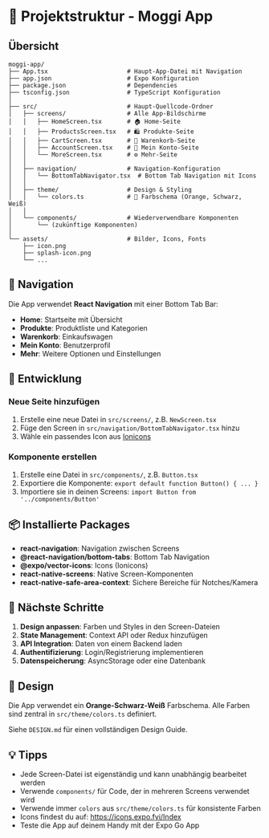 # 📁 Projektstruktur - Moggi App

## Übersicht

```
moggi-app/
├── App.tsx                      # Haupt-App-Datei mit Navigation
├── app.json                     # Expo Konfiguration
├── package.json                 # Dependencies
├── tsconfig.json                # TypeScript Konfiguration
│
├── src/                         # Haupt-Quellcode-Ordner
│   ├── screens/                 # Alle App-Bildschirme
│   │   ├── HomeScreen.tsx       # 🏠 Home-Seite
│   │   ├── ProductsScreen.tsx   # 🛍️ Produkte-Seite
│   │   ├── CartScreen.tsx       # 🛒 Warenkorb-Seite
│   │   ├── AccountScreen.tsx    # 👤 Mein Konto-Seite
│   │   └── MoreScreen.tsx       # ⚙️ Mehr-Seite
│   │
│   ├── navigation/              # Navigation-Konfiguration
│   │   └── BottomTabNavigator.tsx  # Bottom Tab Navigation mit Icons
│   │
│   ├── theme/                   # Design & Styling
│   │   └── colors.ts            # 🎨 Farbschema (Orange, Schwarz, Weiß)
│   │
│   └── components/              # Wiederverwendbare Komponenten
│       └── (zukünftige Komponenten)
│
└── assets/                      # Bilder, Icons, Fonts
    ├── icon.png
    ├── splash-icon.png
    └── ...
```

## 🎨 Navigation

Die App verwendet **React Navigation** mit einer Bottom Tab Bar:

- **Home**: Startseite mit Übersicht
- **Produkte**: Produktliste und Kategorien
- **Warenkorb**: Einkaufswagen
- **Mein Konto**: Benutzerprofil
- **Mehr**: Weitere Optionen und Einstellungen

## 🚀 Entwicklung

### Neue Seite hinzufügen

1. Erstelle eine neue Datei in `src/screens/`, z.B. `NewScreen.tsx`
2. Füge den Screen in `src/navigation/BottomTabNavigator.tsx` hinzu
3. Wähle ein passendes Icon aus [Ionicons](https://icons.expo.fyi/Index)

### Komponente erstellen

1. Erstelle eine Datei in `src/components/`, z.B. `Button.tsx`
2. Exportiere die Komponente: `export default function Button() { ... }`
3. Importiere sie in deinen Screens: `import Button from '../components/Button'`

## 📦 Installierte Packages

- **react-navigation**: Navigation zwischen Screens
- **@react-navigation/bottom-tabs**: Bottom Tab Navigation
- **@expo/vector-icons**: Icons (Ionicons)
- **react-native-screens**: Native Screen-Komponenten
- **react-native-safe-area-context**: Sichere Bereiche für Notches/Kamera

## 🎯 Nächste Schritte

1. **Design anpassen**: Farben und Styles in den Screen-Dateien
2. **State Management**: Context API oder Redux hinzufügen
3. **API Integration**: Daten von einem Backend laden
4. **Authentifizierung**: Login/Registrierung implementieren
5. **Datenspeicherung**: AsyncStorage oder eine Datenbank

## 🎨 Design

Die App verwendet ein **Orange-Schwarz-Weiß** Farbschema. Alle Farben sind zentral in `src/theme/colors.ts` definiert.

Siehe `DESIGN.md` für einen vollständigen Design Guide.

## 💡 Tipps

- Jede Screen-Datei ist eigenständig und kann unabhängig bearbeitet werden
- Verwende `components/` für Code, der in mehreren Screens verwendet wird
- Verwende immer `colors` aus `src/theme/colors.ts` für konsistente Farben
- Icons findest du auf: https://icons.expo.fyi/Index
- Teste die App auf deinem Handy mit der Expo Go App

